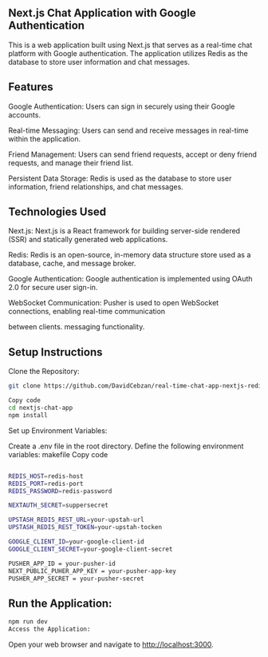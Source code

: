 ## Next.js Chat Application with Google Authentication

This is a web application built using Next.js that serves as a real-time chat platform with Google authentication. The application utilizes Redis as the database to store user information and chat messages.

## Features

Google Authentication: Users can sign in securely using their Google accounts.

Real-time Messaging: Users can send and receive messages in real-time within the application.

Friend Management: Users can send friend requests, accept or deny friend requests, and manage their friend list.

Persistent Data Storage: Redis is used as the database to store user information, friend relationships, and chat messages.

## Technologies Used

Next.js: Next.js is a React framework for building server-side rendered (SSR) and statically generated web applications.

Redis: Redis is an open-source, in-memory data structure store used as a database, cache, and message broker.

Google Authentication: Google authentication is implemented using OAuth 2.0 for secure user sign-in.

WebSocket Communication: Pusher is used to open WebSocket connections, enabling real-time communication 

between clients.
messaging functionality.


## Setup Instructions
Clone the Repository:

``` bash 
git clone https://github.com/DavidCebzan/real-time-chat-app-nextjs-redis.git
```

``` bash
Copy code
cd nextjs-chat-app
npm install
```
Set up Environment Variables:

Create a .env file in the root directory.
Define the following environment variables:
makefile
Copy code
``` bash

REDIS_HOST=redis-host
REDIS_PORT=redis-port
REDIS_PASSWORD=redis-password

NEXTAUTH_SECRET=suppersecret

UPSTASH_REDIS_REST_URL=your-upstah-url
UPSTASH_REDIS_REST_TOKEN=your-upstah-tocken

GOOGLE_CLIENT_ID=your-google-client-id
GOOGLE_CLIENT_SECRET=your-google-client-secret

PUSHER_APP_ID = your-pusher-id
NEXT_PUBLIC_PUHER_APP_KEY = your-pusher-app-key
PUSHER_APP_SECRET = your-pusher-secret
```

## Run the Application:
``` bash
npm run dev
Access the Application:
```
Open your web browser and navigate to [http://localhost:3000](http://localhost:3000).

